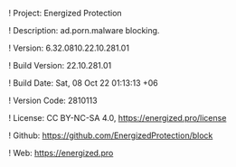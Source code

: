 ! Project: Energized Protection

! Description: ad.porn.malware blocking.

! Version: 6.32.0810.22.10.281.01

! Build Version: 22.10.281.01

! Build Date: Sat, 08 Oct 22 01:13:13 +06

! Version Code: 2810113

! License: CC BY-NC-SA 4.0, https://energized.pro/license

! Github: https://github.com/EnergizedProtection/block

! Web: https://energized.pro
